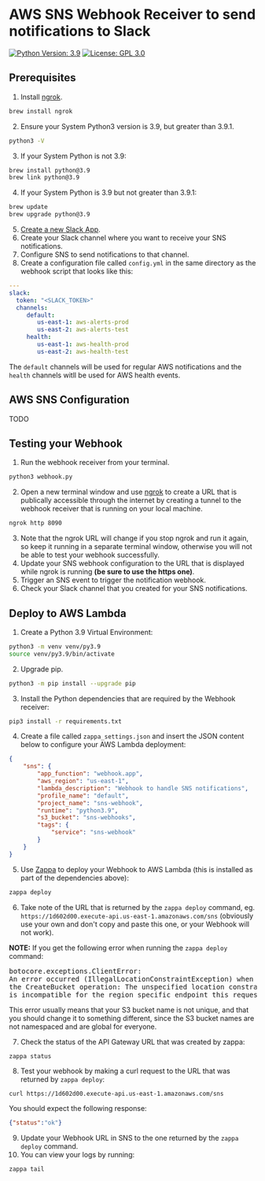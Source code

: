 # AWS SNS Webhook Receiver to send notifications to Slack

[![Python Version: 3.9](
https://img.shields.io/badge/Python%20application-v3.9-blue
)](https://www.python.org/downloads/release/python-3913/)
[![License: GPL 3.0](
https://img.shields.io/github/license/ashleykleynhans/sns-webhook-slack
)](https://opensource.org/licenses/GPL-3.0)

## Prerequisites

1. Install [ngrok](https://ngrok.com/).
```bash
brew install ngrok
```
2. Ensure your System Python3 version is 3.9, but greater than 3.9.1.
```bash
python3 -V
```
3. If your System Python is not 3.9:
```bash
brew install python@3.9
brew link python@3.9
```
4. If your System Python is 3.9 but not greater than 3.9.1:
```bash
brew update
brew upgrade python@3.9
```
5. [Create a new Slack App](https://api.slack.com/start).
6. Create your Slack channel where you want to receive your SNS notifications.
7. Configure SNS to send notifications to that channel.
8. Create a configuration file called `config.yml` in the same directory
   as the webhook script that looks like this:
```yml
---
slack:
  token: "<SLACK_TOKEN>"
  channels:
     default:
        us-east-1: aws-alerts-prod
        us-east-2: aws-alerts-test
     health:
        us-east-1: aws-health-prod
        us-east-2: aws-health-test
```

The `default` channels will be used for regular AWS notifications
and the `health` channels witll be used for AWS health events.

## AWS SNS Configuration

TODO

## Testing your Webhook

1. Run the webhook receiver from your terminal.
```bash
python3 webhook.py
```
2. Open a new terminal window and use [ngrok](https://ngrok.com/) to create
a URL that is publically accessible through the internet by creating a tunnel
to the webhook receiver that is running on your local machine.
```bash
ngrok http 8090
```
3. Note that the ngrok URL will change if you stop ngrok and run it again,
   so keep it running in a separate terminal window, otherwise you will not
   be able to test your webhook successfully.
4. Update your SNS webhook configuration to the URL that is displayed
while ngrok is running **(be sure to use the https one)**.
5. Trigger an SNS event to trigger the notification webhook.
6. Check your Slack channel that you created for your SNS notifications.

## Deploy to AWS Lambda

1. Create a Python 3.9 Virtual Environment:
```bash
python3 -m venv venv/py3.9
source venv/py3.9/bin/activate
```
2. Upgrade pip.
```bash
python3 -m pip install --upgrade pip
```
3. Install the Python dependencies that are required by the Webhook receiver:
```bash
pip3 install -r requirements.txt
```
4. Create a file called `zappa_settings.json` and insert the JSON content below
to configure your AWS Lambda deployment:
```json
{
    "sns": {
        "app_function": "webhook.app",
        "aws_region": "us-east-1",
        "lambda_description": "Webhook to handle SNS notifications",
        "profile_name": "default",
        "project_name": "sns-webhook",
        "runtime": "python3.9",
        "s3_bucket": "sns-webhooks",
        "tags": {
            "service": "sns-webhook"
        }
    }
}
```
5. Use [Zappa](https://github.com/Zappa/Zappa) to deploy your Webhook
to AWS Lambda (this is installed as part of the dependencies above):
```bash
zappa deploy
```
6. Take note of the URL that is returned by the `zappa deploy` command,
eg. `https://1d602d00.execute-api.us-east-1.amazonaws.com/sns`
   (obviously use your own and don't copy and paste this one, or your
Webhook will not work).

**NOTE:** If you get the following error when running the `zappa deploy` command:

<pre>
botocore.exceptions.ClientError:
An error occurred (IllegalLocationConstraintException) when calling
the CreateBucket operation: The unspecified location constraint
is incompatible for the region specific endpoint this request was sent to.
</pre>

This error usually means that your S3 bucket name is not unique, and that you
should change it to something different, since the S3 bucket names are not
namespaced and are global for everyone.

7. Check the status of the API Gateway URL that was created by zappa:
```bash
zappa status
```
8. Test your webhook by making a curl request to the URL that was returned
by `zappa deploy`:
```
curl https://1d602d00.execute-api.us-east-1.amazonaws.com/sns
```
You should expect the following response:
```json
{"status":"ok"}
```
9. Update your Webhook URL in SNS to the one returned by the
`zappa deploy` command.
10. You can view your logs by running:
```bash
zappa tail
```

